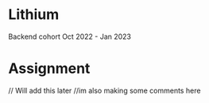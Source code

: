 # Lithium
Backend cohort Oct 2022 - Jan 2023


# Assignment
// Will add this later
//im also making some comments here 